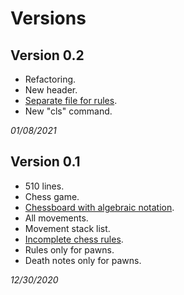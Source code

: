 # Versions
## Version 0.2
* Refactoring.
* New header.
* [Separate file for rules](https://en.wikipedia.org/wiki/Rules_of_chess).
* New "cls" command.

*01/08/2021*
## Version 0.1
* 510 lines.
* Chess game.
* [Chessboard with algebraic notation](https://en.wikipedia.org/wiki/Algebraic_notation_(chess)#:~:text=Algebraic%20notation%20(or%20AN)%20is,books%2C%20magazines%2C%20and%20newspapers.).
* All movements.
* Movement stack list.
* [Incomplete chess rules](https://en.wikipedia.org/wiki/Rules_of_chess).
* Rules only for pawns.
* Death notes only for pawns.

*12/30/2020*
